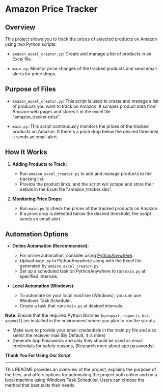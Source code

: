 
# Amazon Price Tracker

## Overview

This project allows you to track the prices of selected products on Amazon using two Python scripts:

- `amazon_excel_creator.py`: Create and manage a list of products in an Excel file.

- `main.py`: Monitor price changes of the tracked products and send email alerts for price drops.

## Purpose of Files

- `amazon_excel_creator.py`: This script is used to create and manage a list of products you want to track on Amazon. It scrapes product data from Amazon web pages and stores it in the excel file "amazon_tracker.xslsx".

- `main.py`: This script continuously monitors the prices of the tracked products on Amazon. If there's a price drop below the desired threshold, it sends an email alert.

## How It Works

1. **Adding Products to Track:**
   - Run `amazon_excel_creator.py` to add and manage products to the tracking list.
   - Provide the product links, and the script will scrape and store their details in the Excel file "amazon_tracker.xlsx".

2. **Monitoring Price Drops:**
   - Run `main.py` to check the prices of the tracked products on Amazon.
   - If a price drop is detected below the desired threshold, the script sends an email alert.

## Automation Options

- **Online Automation (Recommended):**
  - For online automation, consider using [PythonAnywhere](https://www.pythonanywhere.com/).
  - Upload `main.py` to PythonAnywhere along with the Excel file generated by `amazon_excel_creator.py`.
  - Set up a scheduled task on PythonAnywhere to run `main.py` at specified intervals.

- **Local Automation (Windows):**
  - To automate on your local machine (Windows), you can use Windows Task Scheduler.
  - Create a task that runs `main.py` at desired intervals.

**Note**: Ensure that the required Python libraries (`openpyxl`, `requests`, `bs4`, `yagmail`) are installed in the environment where you plan to run the scripts.
- Make sure to provide your email credentials in the main.py file and also select the reciever mail (By Default, It is mine)
- Generate App Passwords and only they should be used as email credentials for safety reasons, (Research more about app passwords)

**Thank You For Using Our Script**

---

This README provides an overview of the project, explains the purpose of the files, and offers options for automating the project both online and on a local machine using Windows Task Scheduler. Users can choose the method that best suits their needs.
